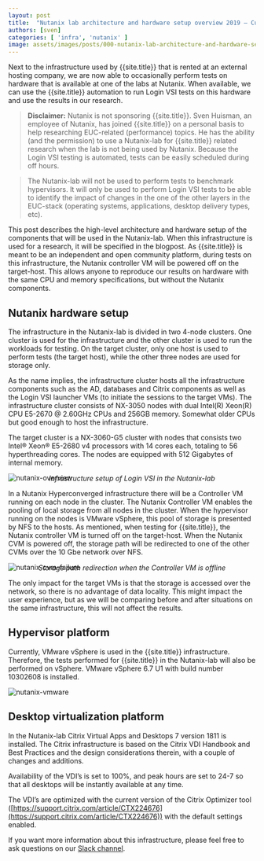 ```yaml
---
layout: post
title:  "Nutanix lab architecture and hardware setup overview 2019 – Current"
authors: [sven]
categories: [ 'infra', 'nutanix' ]
image: assets/images/posts/000-nutanix-lab-architecture-and-hardware-setup-overview-2019/000-nutanix-lab-architecture-and-hardware-setup-overview-2019-feature-image.png
---
```

Next to the infrastructure used by {{site.title}} that is rented at an external hosting company, we are now able to occasionally perform tests on hardware that is available at one of the labs at Nutanix. When available, we can use the {{site.title}} automation to run Login VSI tests on this hardware and use the results in our research.

> **Disclaimer:** Nutanix is not sponsoring {{site.title}}. Sven Huisman, an employee of Nutanix, has joined {{site.title}} on a personal basis to help researching EUC-related (performance) topics. He has the ability (and the permission) to use a Nutanix-lab for {{site.title}} related research when the lab is not being used by Nutanix. Because the Login VSI testing is automated, tests can be easily scheduled during off hours.

> The Nutanix-lab will not be used to perform tests to benchmark hypervisors. It will only be used to perform Login VSI tests to be able to identify the impact of changes in the one of the other layers in the EUC-stack (operating systems, applications, desktop delivery types, etc).

This post describes the high-level architecture and hardware setup of the components that will be used in the Nutanix-lab. When this infrastructure is used for a research, it will be specified in the blogpost. As {{site.title}} is meant to be an independent and open community platform, during tests on this infrastructure, the Nutanix controller VM will be powered off on the target-host. This allows anyone to reproduce our results on hardware with the same CPU and memory specifications, but without the Nutanix components.

## Nutanix hardware setup
The infrastructure in the Nutanix-lab is divided in two 4-node clusters. One cluster is used for the infrastructure and the other cluster is used to run the workloads for testing. On the target cluster, only one host is used to perform tests (the target host), while the other three nodes are used for storage only.

As the name implies, the infrastructure cluster hosts all the infrastructure components such as the AD, databases and Citrix components as well as the Login VSI launcher VMs (to initiate the sessions to the target VMs). The infrastructure cluster consists of NX-3050 nodes with dual Intel(R) Xeon(R) CPU E5-2670 @ 2.60GHz CPUs and 256GB memory. Somewhat older CPUs but good enough to host the infrastructure.

The target cluster is a NX-3060-G5 cluster with nodes that consists two Intel® Xeon® E5-2680 v4 processors with 14 cores each, totaling to 56 hyperthreading cores. The nodes are equipped with 512 Gigabytes of internal memory.

![nutanix-overview]({{site.baseurl}}/assets/images/posts/000-nutanix-lab-architecture-and-hardware-setup-overview-2019/000-nutanix-lab-overview.png)
<p align="center" style="margin-top: -30px;" >
  <i>Infrastructure setup of Login VSI in the Nutanix-lab</i>
</p>


In a Nutanix Hyperconverged infrastructure there will be a Controller VM running on each node in the cluster. The Nutanix Controller VM enables the pooling of local storage from all nodes in the cluster. When the hypervisor running on the nodes is VMware vSphere, this pool of storage is presented by NFS to the hosts. As mentioned, when testing for {{site.title}}, the Nutanix controller VM is turned off on the target-host. When the Nutanix CVM is powered off, the storage path will be redirected to one of the other CVMs over the 10 Gbe network over NFS.

![nutanix-cvm-failure]({{site.baseurl}}/assets/images/posts/000-nutanix-lab-architecture-and-hardware-setup-overview-2019/000-nutanix-lab-cvm-failure.jpg)
<p align="center" style="margin-top: -30px;" >
  <i>Storage path redirection when the Controller VM is offline</i>
</p>

The only impact for the target VMs is that the storage is accessed over the network, so there is no advantage of data locality. This might impact the user experience, but as we will be comparing before and after situations on the same infrastructure, this will not affect the results.

## Hypervisor platform
Currently, VMware vSphere is used in the {{site.title}} infrastructure. Therefore, the tests performed for {{site.title}} in the Nutanix-lab will also be performed on vSphere.  VMware vSphere 6.7 U1 with build number 10302608 is installed.

![nutanix-vmware]({{site.baseurl}}/assets/images/posts/000-nutanix-lab-architecture-and-hardware-setup-overview-2019/000-nutanix-lab-vmware.png)

## Desktop virtualization platform
In the Nutanix-lab Citrix Virtual Apps and Desktops 7 version 1811 is installed. The Citrix infrastructure is based on the Citrix VDI Handbook and Best Practices and the design considerations therein, with a couple of changes and additions.

Availability of the VDI’s is set to 100%, and peak hours are set to 24-7 so that all desktops will be instantly available at any time.

The VDI’s are optimized with the current version of the Citrix Optimizer tool ([https://support.citrix.com/article/CTX224676](https://support.citrix.com/article/CTX224676)) with the default settings enabled.

If you want more information about this infrastructure, please feel free to ask questions on our [Slack channel](https://{{site.title}}.slack.com).